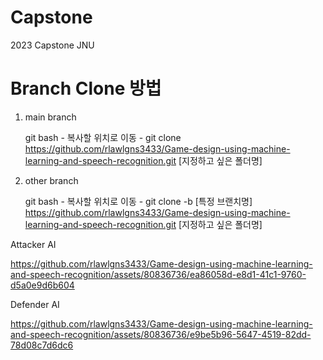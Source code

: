 # Capstone
 2023 Capstone JNU
 
 
# Branch Clone 방법
 1) main branch
 
    git bash - 복사할 위치로 이동 - git clone https://github.com/rlawlgns3433/Game-design-using-machine-learning-and-speech-recognition.git [지정하고 싶은 폴더명]
  
 2) other branch
 
    git bash - 복사할 위치로 이동 - git clone -b [특정 브랜치명] https://github.com/rlawlgns3433/Game-design-using-machine-learning-and-speech-recognition.git [지정하고 싶은 폴더명]

Attacker AI

https://github.com/rlawlgns3433/Game-design-using-machine-learning-and-speech-recognition/assets/80836736/ea86058d-e8d1-41c1-9760-d5a0e9d6b604




Defender AI

https://github.com/rlawlgns3433/Game-design-using-machine-learning-and-speech-recognition/assets/80836736/e9be5b96-5647-4519-82dd-78d08c7d6dc6



